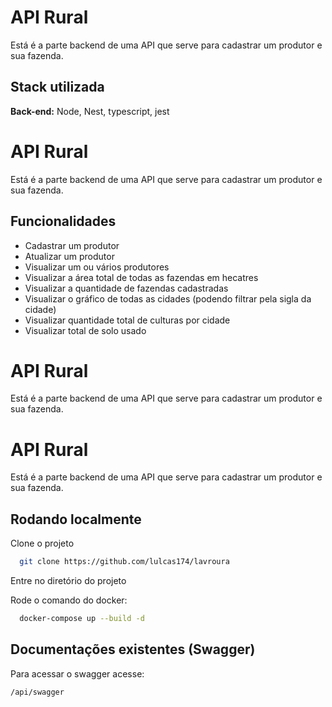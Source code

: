 
# API Rural

Está é a parte backend de uma API que serve para cadastrar um produtor e sua fazenda.



## Stack utilizada


**Back-end:** Node, Nest, typescript, jest


# API Rural

Está é a parte backend de uma API que serve para cadastrar um produtor e sua fazenda.



## Funcionalidades

- Cadastrar um produtor
- Atualizar um produtor
- Visualizar um ou vários produtores
- Visualizar a área total de todas as fazendas em hecatres
- Visualizar a quantidade de fazendas cadastradas
- Visualizar o gráfico de todas as cidades (podendo filtrar pela sigla da cidade)
-  Visualizar quantidade total de culturas por cidade
- Visualizar total de solo usado



# API Rural

Está é a parte backend de uma API que serve para cadastrar um produtor e sua fazenda.



# API Rural

Está é a parte backend de uma API que serve para cadastrar um produtor e sua fazenda.



## Rodando localmente

Clone o projeto

```bash
  git clone https://github.com/lulcas174/lavroura
```

Entre no diretório do projeto

Rode o comando do docker:

```bash
  docker-compose up --build -d
```


## Documentações existentes (Swagger)

Para acessar o swagger acesse:

```
/api/swagger
```

